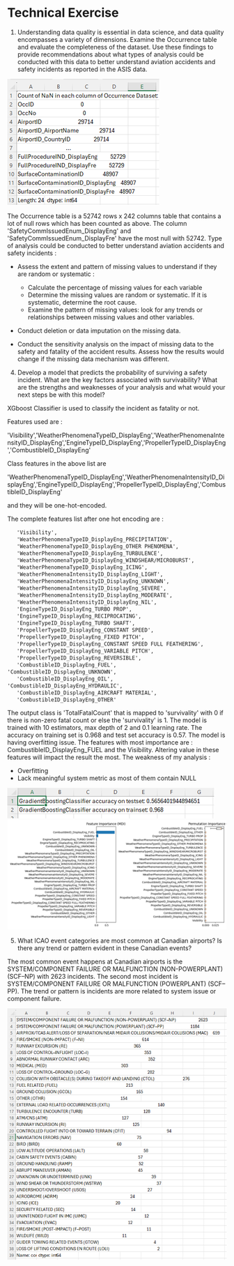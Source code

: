 # Technical Exercise


1. Understanding data quality is essential in data science, and data quality encompasses a variety of dimensions. Examine the Occurrence table and evaluate the completeness of the dataset. Use these findings to provide recommendations about what types of analysis could be conducted with this data to better understand aviation accidents and safety incidents as reported in the ASIS data.

![image](https://github.com/dathpham/technical_exercise/blob/main/question1.png)

The Occurrence table is a 52742 rows x 242 columns table that contains a lot of null rows which has been counted as above. The column 'SafetyCommIssuedEnum_DisplayEng' and 'SafetyCommIssuedEnum_DisplayFre' have the most null with 52742. Type of analysis could be conducted to better understand aviation accidents and safety incidents :
- Assess the extent and pattern of missing values to understand if they are random or systematic :
    * Calculate the percentage of missing values for each variable
    * Determine the missing values are random or systematic. If it is systematic, determine the root cause.
    * Examine the pattern of missing values: look for any trends or relationships between missing values and other variables. 

- Conduct deletion or data imputation on the missing data.
- Conduct the sensitivity analysis on the impact of missing data to the safety and fatality of the accident results. Assess how the results would change if the missing data mechanism was different.



4. Develop a model that predicts the probability of surviving a safety incident. What are the key factors
associated with survivability? What are the strengths and weaknesses of your analysis and what would
your next steps be with this model?

XGboost Classifier is used to classify the incident as fatality or not. 

Features used are : 

'Visibility','WeatherPhenomenaTypeID_DisplayEng','WeatherPhenomenaIntensityID_DisplayEng','EngineTypeID_DisplayEng','PropellerTypeID_DisplayEng','CombustibleID_DisplayEng'

       
Class features in the above list are 

'WeatherPhenomenaTypeID_DisplayEng','WeatherPhenomenaIntensityID_DisplayEng','EngineTypeID_DisplayEng','PropellerTypeID_DisplayEng','CombustibleID_DisplayEng'

and they will be one-hot-encoded. 

The complete features list after one hot encoding are :

       'Visibility',
       'WeatherPhenomenaTypeID_DisplayEng_PRECIPITATION',
       'WeatherPhenomenaTypeID_DisplayEng_OTHER PHENOMENA',
       'WeatherPhenomenaTypeID_DisplayEng_TURBULENCE',
       'WeatherPhenomenaTypeID_DisplayEng_WINDSHEAR/MICROBURST',
       'WeatherPhenomenaTypeID_DisplayEng_ICING',
       'WeatherPhenomenaIntensityID_DisplayEng_LIGHT',
       'WeatherPhenomenaIntensityID_DisplayEng_UNKNOWN',
       'WeatherPhenomenaIntensityID_DisplayEng_SEVERE',
       'WeatherPhenomenaIntensityID_DisplayEng_MODERATE',
       'WeatherPhenomenaIntensityID_DisplayEng_NIL',
       'EngineTypeID_DisplayEng_TURBO PROP',
       'EngineTypeID_DisplayEng_RECIPROCATING',
       'EngineTypeID_DisplayEng_TURBO SHAFT',
       'PropellerTypeID_DisplayEng_CONSTANT SPEED',
       'PropellerTypeID_DisplayEng_FIXED PITCH',
       'PropellerTypeID_DisplayEng_CONSTANT SPEED FULL FEATHERING',
       'PropellerTypeID_DisplayEng_VARIABLE PITCH',
       'PropellerTypeID_DisplayEng_REVERSIBLE',
       'CombustibleID_DisplayEng_FUEL', 'CombustibleID_DisplayEng_UNKNOWN',
       'CombustibleID_DisplayEng_OIL', 'CombustibleID_DisplayEng_HYDRAULIC',
       'CombustibleID_DisplayEng_AIRCRAFT MATERIAL',
       'CombustibleID_DisplayEng_OTHER'

The output class is 'TotalFatalCount' that is mapped to 'survivality' with 0 if there is non-zero fatal count or else the 'survivality' is 1. The model is trained with 10 estimators, max depth of 2 and 0.1 learning rate.
The accuracy on training set is  0.968 and test set accuracy is 0.57. The model is having overfitting issue. The features with most importance are : CombustibleID_DisplayEng_FUEL and the Visibility. Altering value in these features will impact the result the most.
The weakness of my analysis :
- Overfitting
- Lack meaningful system metric as most of them contain NULL

![image](https://github.com/dathpham/technical_exercise/blob/main/Question4_r.PNG)
![image](https://github.com/dathpham/technical_exercise/blob/main/Question4_Feature_Importance1.png)



5. What ICAO event categories are most common at Canadian airports? Is there any trend or pattern evident in these Canadian events?

The most common event happens at Canadian airports is the SYSTEM/COMPONENT FAILURE OR MALFUNCTION (NON-POWERPLANT) (SCF–NP) with 2623 incidents. The second most incident is SYSTEM/COMPONENT FAILURE OR MALFUNCTION (POWERPLANT) (SCF–PP). The trend or pattern is incidents are more related to system issue or component failure.

![image](https://github.com/dathpham/technical_exercise/blob/main/Question5.PNG)


